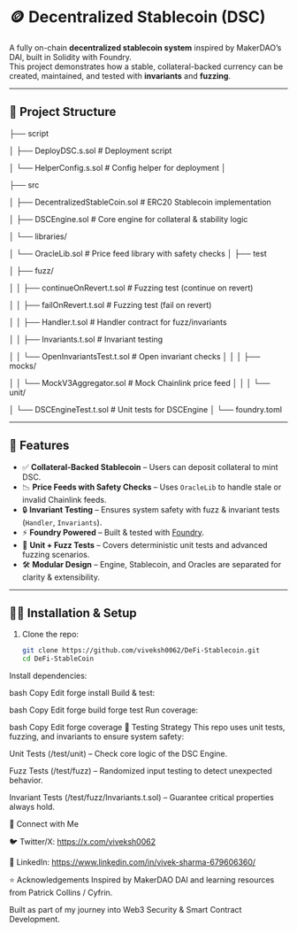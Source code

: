 # 🪙 Decentralized Stablecoin (DSC)

A fully on-chain **decentralized stablecoin system** inspired by MakerDAO’s DAI, built in Solidity with Foundry.  
This project demonstrates how a stable, collateral-backed currency can be created, maintained, and tested with **invariants** and **fuzzing**.

---

## 📂 Project Structure

├── script

│ ├── DeployDSC.s.sol # Deployment script

│ └── HelperConfig.s.sol # Config helper for deployment
│

├── src

│ ├── DecentralizedStableCoin.sol # ERC20 Stablecoin implementation

│ ├── DSCEngine.sol # Core engine for collateral & stability logic

│ └── libraries/

│ └── OracleLib.sol # Price feed library with safety checks
│
├── test

│ ├── fuzz/

│ │ ├── continueOnRevert.t.sol # Fuzzing test (continue on revert)

│ │ ├── failOnRevert.t.sol # Fuzzing test (fail on revert)

│ │ ├── Handler.t.sol # Handler contract for fuzz/invariants

│ │ ├── Invariants.t.sol # Invariant testing

│ │ └── OpenInvariantsTest.t.sol # Open invariant checks
│ │
│ ├── mocks/

│ │ └── MockV3Aggregator.sol # Mock Chainlink price feed
│ │
│ └── unit/

│ └── DSCEngineTest.t.sol # Unit tests for DSCEngine
│
└── foundry.toml

---

## 🚀 Features

- ✅ **Collateral-Backed Stablecoin** – Users can deposit collateral to mint DSC.  
- 📉 **Price Feeds with Safety Checks** – Uses `OracleLib` to handle stale or invalid Chainlink feeds.  
- 🔒 **Invariant Testing** – Ensures system safety with fuzz & invariant tests (`Handler`, `Invariants`).  
- ⚡ **Foundry Powered** – Built & tested with [Foundry](https://book.getfoundry.sh/).  
- 🧪 **Unit + Fuzz Tests** – Covers deterministic unit tests and advanced fuzzing scenarios.  
- 🛠️ **Modular Design** – Engine, Stablecoin, and Oracles are separated for clarity & extensibility.  

---

## 🧑‍💻 Installation & Setup

1. Clone the repo:
   ```bash
   git clone https://github.com/viveksh0062/DeFi-Stablecoin.git
   cd DeFi-StableCoin
Install dependencies:

bash
Copy
Edit
forge install
Build & test:

bash
Copy
Edit
forge build
forge test
Run coverage:

bash
Copy
Edit
forge coverage
🧪 Testing Strategy
This repo uses unit tests, fuzzing, and invariants to ensure system safety:

Unit Tests (/test/unit) – Check core logic of the DSC Engine.

Fuzz Tests (/test/fuzz) – Randomized input testing to detect unexpected behavior.

Invariant Tests (/test/fuzz/Invariants.t.sol) – Guarantee critical properties always hold.

🔗 Connect with Me

🐦 Twitter/X: https://x.com/viveksh0062

💼 LinkedIn: https://www.linkedin.com/in/vivek-sharma-679606360/

⭐ Acknowledgements
Inspired by MakerDAO DAI and learning resources from Patrick Collins / Cyfrin.

Built as part of my journey into Web3 Security & Smart Contract Development.
